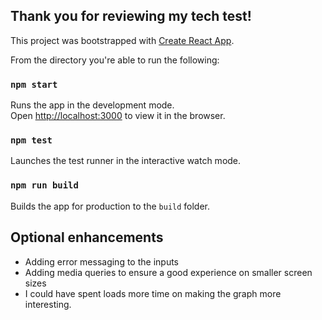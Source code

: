 
## Thank you for reviewing my tech test!

This project was bootstrapped with [Create React App](https://github.com/facebook/create-react-app).

From the directory you're able to run the following:
### `npm start`

Runs the app in the development mode.<br />
Open [http://localhost:3000](http://localhost:3000) to view it in the browser.

### `npm test`

Launches the test runner in the interactive watch mode.<br />

### `npm run build`

Builds the app for production to the `build` folder.<br />

## Optional enhancements

* Adding error messaging to the inputs
* Adding media queries to ensure a good experience on smaller screen sizes
* I could have spent loads more time on making the graph more interesting.

